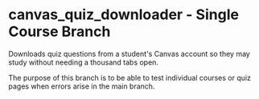 # canvas_quiz_downloader - Single Course Branch
Downloads quiz questions from a student's Canvas account so they may study without needing a thousand tabs open.

The purpose of this branch is to be able to test individual courses or quiz pages when errors arise in the main branch.
